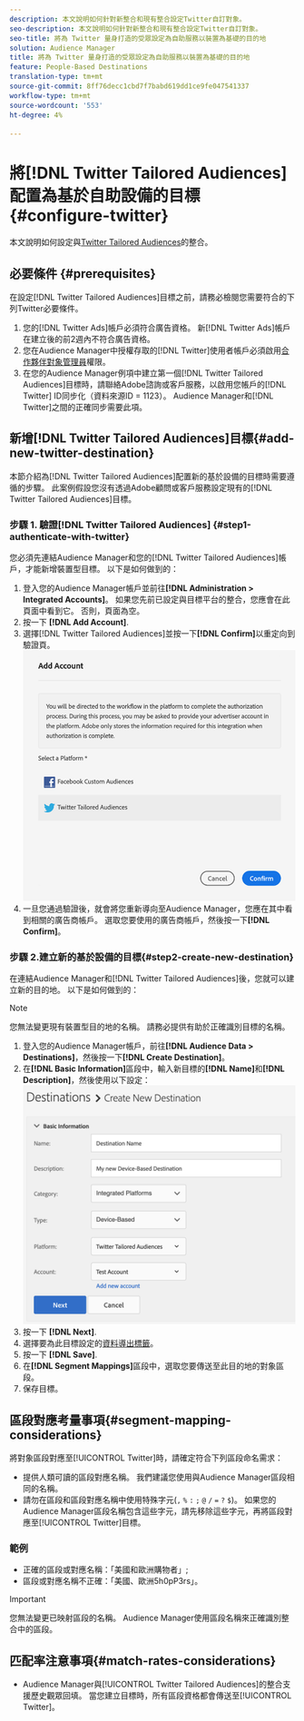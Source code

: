 ```yaml
---
description: 本文說明如何針對新整合和現有整合設定Twitter自訂對象。
seo-description: 本文說明如何針對新整合和現有整合設定Twitter自訂對象。
seo-title: 將為 Twitter 量身打造的受眾設定為自助服務以裝置為基礎的目的地
solution: Audience Manager
title: 將為 Twitter 量身打造的受眾設定為自助服務以裝置為基礎的目的地
feature: People-Based Destinations
translation-type: tm+mt
source-git-commit: 8ff76decc1cbd7f7babd619dd1ce9fe047541337
workflow-type: tm+mt
source-wordcount: '553'
ht-degree: 4%

---
```



# 將[!DNL Twitter Tailored Audiences]配置為基於自助設備的目標{#configure-twitter}

本文說明如何設定與[Twitter Tailored Audiences](https://business.twitter.com/en/targeting/tailored-audiences.html)的整合。

## 必要條件 {#prerequisites}

在設定[!DNL Twitter Tailored Audiences]目標之前，請務必檢閱您需要符合的下列Twitter必要條件。

1. 您的[!DNL Twitter Ads]帳戶必須符合廣告資格。 新[!DNL Twitter Ads]帳戶在建立後的前2週內不符合廣告資格。
2. 您在Audience Manager中授權存取的[!DNL Twitter]使用者帳戶必須啟用[合作夥伴對象管理員](https://business.twitter.com/en/help/troubleshooting/multi-user-login-faq.html#accesslevels)權限。
3. 在您的Audience Manager例項中建立第一個[!DNL Twitter Tailored Audiences]目標時，請聯絡Adobe諮詢或客戶服務，以啟用您帳戶的[!DNL Twitter] ID同步化（資料來源ID = 1123）。 Audience Manager和[!DNL Twitter]之間的正確同步需要此項。

## 新增[!DNL Twitter Tailored Audiences]目標{#add-new-twitter-destination}

本節介紹為[!DNL Twitter Tailored Audiences]配置新的基於設備的目標時需要遵循的步驟。 此案例假設您沒有透過Adobe顧問或客戶服務設定現有的[!DNL Twitter Tailored Audiences]目標。

### 步驟 1. 驗證[!DNL Twitter Tailored Audiences] {#step1-authenticate-with-twitter}

您必須先連結Audience Manager和您的[!DNL Twitter Tailored Audiences]帳戶，才能新增裝置型目標。 以下是如何做到的：

1. 登入您的Audience Manager帳戶並前往&#x200B;**[!DNL Administration > Integrated Accounts]**。 如果您先前已設定與目標平台的整合，您應會在此頁面中看到它。 否則，頁面為空。
1. 按一下 **[!DNL Add Account]**.
1. 選擇[!DNL Twitter Tailored Audiences]並按一下&#x200B;**[!DNL Confirm]**&#x200B;以重定向到驗證頁。                     ![整合平台](assets/dbd-integrated-platforms.png)
1. 一旦您通過驗證後，就會將您重新導向至Audience Manager，您應在其中看到相關的廣告商帳戶。 選取您要使用的廣告商帳戶，然後按一下&#x200B;**[!DNL Confirm]**。

### 步驟 2.建立新的基於設備的目標{#step2-create-new-destination}

在連結Audience Manager和[!DNL Twitter Tailored Audiences]後，您就可以建立新的目的地。 以下是如何做到的：

>[!NOTE]
>
>您無法變更現有裝置型目的地的名稱。 請務必提供有助於正確識別目標的名稱。

1. 登入您的Audience Manager帳戶，前往&#x200B;**[!DNL Audience Data > Destinations]**，然後按一下&#x200B;**[!DNL Create Destination]**。
1. 在&#x200B;**[!DNL Basic Information]**&#x200B;區段中，輸入新目標的&#x200B;**[!DNL Name]**&#x200B;和&#x200B;**[!DNL Description]**，然後使用以下設定：![setup](assets/dbd-new-basic.png)
1. 按一下 **[!DNL Next]**.
1. 選擇要為此目標設定的[資料導出標籤](/help/using/features/data-export-controls.md#controls-labels)。
1. 按一下 **[!DNL Save]**.
1. 在&#x200B;**[!DNL Segment Mappings]**&#x200B;區段中，選取您要傳送至此目的地的對象區段。
1. 保存目標。

## 區段對應考量事項{#segment-mapping-considerations}

將對象區段對應至[!UICONTROL Twitter]時，請確定符合下列區段命名需求：

* 提供人類可讀的區段對應名稱。 我們建議您使用與Audience Manager區段相同的名稱。
* 請勿在區段和區段對應名稱中使用特殊字元(`,` `%` `:` `;` `@` `/` `=` `?` `$`)。 如果您的Audience Manager區段名稱包含這些字元，請先移除這些字元，再將區段對應至[!UICONTROL Twitter]目標。

### 範例

* 正確的區段或對應名稱：「美國和歐洲購物者」;
* 區段或對應名稱不正確：「美國、歐洲5h0pP3rs」。

>[!IMPORTANT]
>
>您無法變更已映射區段的名稱。 Audience Manager使用區段名稱來正確識別整合中的區段。

## 匹配率注意事項{#match-rates-considerations}

* Audience Manager與[!UICONTROL Twitter Tailored Audiences]的整合支援歷史觀眾回填。 當您建立目標時，所有區段資格都會傳送至[!UICONTROL Twitter]。
